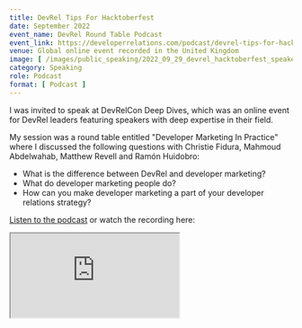 ```yaml
---
title: DevRel Tips For Hacktoberfest
date: September 2022
event_name: DevRel Round Table Podcast
event_link: https://developerrelations.com/podcast/devrel-tips-for-hacktoberfest
venue: Global online event recorded in the United Kingdom
image: [ /images/public_speaking/2022_09_29_devrel_hacktoberfest_speaker_card.jpeg ]
category: Speaking
role: Podcast
format: [ Podcast ]
---
```


I was invited to speak at DevRelCon Deep Dives, which was an online event for DevRel leaders featuring speakers with deep expertise in their field.

My session was a round table entitled "Developer Marketing In Practice" where I discussed the following questions with Christie Fidura, Mahmoud Abdelwahab, Matthew Revell and Ramón Huidobro:

- What is the difference between DevRel and developer marketing?
- What do developer marketing people do?
- How can you make developer marketing a part of your developer relations strategy?

[Listen to the podcast](https://developerrelations.com/podcast/devrel-tips-for-hacktoberfest) or watch the recording here:

<div class="embed-responsive embed-responsive-16by9">
  <iframe class="embed-responsive-item" src="https://www.youtube.com/embed/sAjrcKufge0" allowfullscreen></iframe>
</div><br/>

